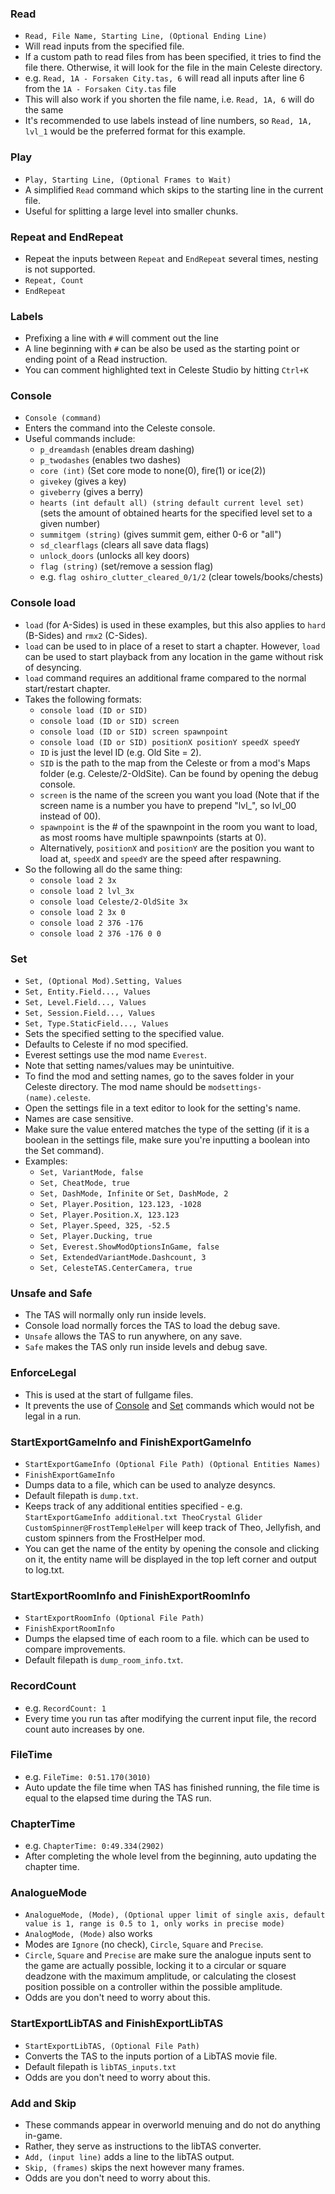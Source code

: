 ### Read
- `Read, File Name, Starting Line, (Optional Ending Line)`
- Will read inputs from the specified file.
- If a custom path to read files from has been specified, it tries to find the file there. Otherwise, it will look for the file in the main Celeste directory.
- e.g. `Read, 1A - Forsaken City.tas, 6` will read all inputs after line 6 from the `1A - Forsaken City.tas` file
- This will also work if you shorten the file name, i.e. `Read, 1A, 6` will do the same 
- It's recommended to use labels instead of line numbers, so `Read, 1A, lvl_1` would be the preferred format for this example.

### Play
- `Play, Starting Line, (Optional Frames to Wait)`
- A simplified `Read` command which skips to the starting line in the current file.
- Useful for splitting a large level into smaller chunks.

### Repeat and EndRepeat
- Repeat the inputs between `Repeat` and `EndRepeat` several times, nesting is not supported.
- `Repeat, Count`
- `EndRepeat`

### Labels
- Prefixing a line with `#` will comment out the line
- A line beginning with `#` can be also be used as the starting point or ending point of a Read instruction.
- You can comment highlighted text in Celeste Studio by hitting `Ctrl+K`

### Console
- `Console (command)`
- Enters the command into the Celeste console.
- Useful commands include:
  - `p_dreamdash` (enables dream dashing)
  - `p_twodashes` (enables two dashes)
  - `core (int)` (Set core mode to none(0), fire(1) or ice(2))
  - `givekey` (gives a key)
  - `giveberry` (gives a berry)
  - `hearts (int default all) (string default current level set)` (sets the amount of obtained hearts for the specified level set to a given number)
  - `summitgem (string)` (gives summit gem, either 0-6 or "all")
  - `sd_clearflags` (clears all save data flags)
  - `unlock_doors` (unlocks all key doors)
  - `flag (string)` (set/remove a session flag)
  - e.g. `flag oshiro_clutter_cleared_0/1/2` (clear towels/books/chests)
  
### Console load
- `load` (for A-Sides) is used in these examples, but this also applies to `hard` (B-Sides) and `rmx2` (C-Sides).
- `load` can be used to in place of a reset to start a chapter. However, `load` can be used to start playback from any location in the game without risk of desyncing.
- `load` command requires an additional frame compared to the normal start/restart chapter.
- Takes the following formats:
  - `console load (ID or SID)`
  - `console load (ID or SID) screen`
  - `console load (ID or SID) screen spawnpoint`
  - `console load (ID or SID) positionX positionY speedX speedY`
  - `ID` is just the level ID (e.g. Old Site = 2).
  - `SID` is the path to the map from the Celeste or from a mod's Maps folder (e.g. Celeste/2-OldSite). Can be found by opening the debug console.
  - `screen` is the name of the screen you want you load (Note that if the screen name is a number you have to prepend "lvl_", so lvl_00 instead of 00).
  - `spawnpoint` is the # of the spawnpoint in the room you want to load, as most rooms have multiple spawnpoints (starts at 0).
  - Alternatively, `positionX` and `positionY` are the position you want to load at, `speedX` and `speedY` are the speed after respawning.
- So the following all do the same thing:
  - `console load 2 3x`
  - `console load 2 lvl_3x`
  - `console load Celeste/2-OldSite 3x`
  - `console load 2 3x 0`
  - `console load 2 376 -176`
  - `console load 2 376 -176 0 0`
  
### Set
- `Set, (Optional Mod).Setting, Values`
- `Set, Entity.Field..., Values`
- `Set, Level.Field..., Values`
- `Set, Session.Field..., Values`
- `Set, Type.StaticField..., Values`
- Sets the specified setting to the specified value.
- Defaults to Celeste if no mod specified.
- Everest settings use the mod name `Everest`.
- Note that setting names/values may be unintuitive.
- To find the mod and setting names, go to the saves folder in your Celeste directory. The mod name should be `modsettings-(name).celeste`.
- Open the settings file in a text editor to look for the setting's name.
- Names are case sensitive.
- Make sure the value entered matches the type of the setting (if it is a boolean in the settings file, make sure you're inputting a boolean into the Set command).
- Examples:
  - `Set, VariantMode, false`
  - `Set, CheatMode, true`
  - `Set, DashMode, Infinite` or `Set, DashMode, 2`
  - `Set, Player.Position, 123.123, -1028`
  - `Set, Player.Position.X, 123.123`
  - `Set, Player.Speed, 325, -52.5`
  - `Set, Player.Ducking, true`
  - `Set, Everest.ShowModOptionsInGame, false`
  - `Set, ExtendedVariantMode.Dashcount, 3`
  - `Set, CelesteTAS.CenterCamera, true`

### Unsafe and Safe
- The TAS will normally only run inside levels.
- Console load normally forces the TAS to load the debug save.
- `Unsafe` allows the TAS to run anywhere, on any save.
- `Safe` makes the TAS only run inside levels and debug save.

### EnforceLegal
- This is used at the start of fullgame files.
- It prevents the use of [Console](#console) and [Set](#set) commands which would not be legal in a run.
  
### StartExportGameInfo and FinishExportGameInfo
- `StartExportGameInfo (Optional File Path) (Optional Entities Names)`
- `FinishExportGameInfo`
- Dumps data to a file, which can be used to analyze desyncs.
- Default filepath is `dump.txt`.
- Keeps track of any additional entities specified - e.g. `StartExportGameInfo additional.txt TheoCrystal Glider CustomSpinner@FrostTempleHelper` will keep track of Theo, Jellyfish, and custom spinners from the FrostHelper mod.
- You can get the name of the entity by opening the console and clicking on it, the entity name will be displayed in the top left corner and output to log.txt.

### StartExportRoomInfo and FinishExportRoomInfo
- `StartExportRoomInfo (Optional File Path)`
- `FinishExportRoomInfo`
- Dumps the elapsed time of each room to a file. which can be used to compare improvements.
- Default filepath is `dump_room_info.txt`.

### RecordCount
- e.g. `RecordCount: 1`
- Every time you run tas after modifying the current input file, the record count auto increases by one.

### FileTime
- e.g. `FileTime: 0:51.170(3010)`
- Auto update the file time when TAS has finished running, the file time is equal to the elapsed time during the TAS run.

### ChapterTime
- e.g. `ChapterTime: 0:49.334(2902)`
- After completing the whole level from the beginning, auto updating the chapter time.

### AnalogueMode
- `AnalogueMode, (Mode), (Optional upper limit of single axis, default value is 1, range is 0.5 to 1, only works in precise mode)`
- `AnalogMode, (Mode)` also works
- Modes are `Ignore` (no check), `Circle`, `Square` and `Precise`.
- `Circle`, `Square` and `Precise` are make sure the analogue inputs sent to the game are actually possible, locking it to a circular or square deadzone with the maximum amplitude, or calculating the closest position possible on a controller within the possible amplitude.
- Odds are you don't need to worry about this.

### StartExportLibTAS and FinishExportLibTAS
- `StartExportLibTAS, (Optional File Path)`
- Converts the TAS to the inputs portion of a LibTAS movie file.
- Default filepath is `libTAS_inputs.txt`
- Odds are you don't need to worry about this.

### Add and Skip
- These commands appear in overworld menuing and do not do anything in-game.
- Rather, they serve as instructions to the libTAS converter.
- `Add, (input line)` adds a line to the libTAS output.
- `Skip, (frames)` skips the next however many frames.
- Odds are you don't need to worry about this.